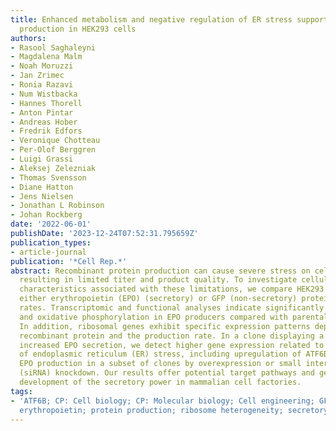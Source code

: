 ```yaml
---
title: Enhanced metabolism and negative regulation of ER stress support higher erythropoietin
  production in HEK293 cells
authors:
- Rasool Saghaleyni
- Magdalena Malm
- Noah Moruzzi
- Jan Zrimec
- Ronia Razavi
- Num Wistbacka
- Hannes Thorell
- Anton Pintar
- Andreas Hober
- Fredrik Edfors
- Veronique Chotteau
- Per-Olof Berggren
- Luigi Grassi
- Aleksej Zelezniak
- Thomas Svensson
- Diane Hatton
- Jens Nielsen
- Jonathan L Robinson
- Johan Rockberg
date: '2022-06-01'
publishDate: '2023-12-24T07:52:31.795659Z'
publication_types:
- article-journal
publication: '*Cell Rep.*'
abstract: Recombinant protein production can cause severe stress on cellular metabolism,
  resulting in limited titer and product quality. To investigate cellular and metabolic
  characteristics associated with these limitations, we compare HEK293 clones producing
  either erythropoietin (EPO) (secretory) or GFP (non-secretory) protein at different
  rates. Transcriptomic and functional analyses indicate significantly higher metabolism
  and oxidative phosphorylation in EPO producers compared with parental and GFP cells.
  In addition, ribosomal genes exhibit specific expression patterns depending on the
  recombinant protein and the production rate. In a clone displaying a dramatically
  increased EPO secretion, we detect higher gene expression related to negative regulation
  of endoplasmic reticulum (ER) stress, including upregulation of ATF6B, which aids
  EPO production in a subset of clones by overexpression or small interfering RNA
  (siRNA) knockdown. Our results offer potential target pathways and genes for further
  development of the secretory power in mammalian cell factories.
tags:
- 'ATF6B; CP: Cell biology; CP: Molecular biology; Cell engineering; GFP; HEK293;
  erythropoietin; protein production; ribosome heterogeneity; secretory pathways;myPubs'
---
```

